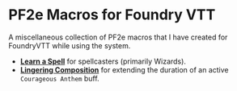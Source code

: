 # PF2e Macros for Foundry VTT

A miscellaneous collection of PF2e macros that I have created for FoundryVTT while using the system.

- [**Learn a Spell**](/macros/learn-a-spell.js) for spellcasters (primarily Wizards).
- [**Lingering Composition**](/macros/learn-a-spell.js) for extending the duration of an active `Courageous Anthem` buff.
